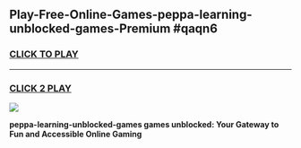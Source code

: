 
## Play-Free-Online-Games-peppa-learning-unblocked-games-Premium #qaqn6
<h3>
<a href="https://premium.freeplayer.one?title=peppa-learning-unblocked-games&ref=8M">CLICK TO PLAY</a></h3>
<hr>

<h3>
<a href="https://premium.freeplayer.one?title=peppa-learning-unblocked-games&ref=8M">CLICK 2 PLAY</a>
  
</h3>

<a href="https://premium.freeplayer.one?title=peppa-learning-unblocked-games&ref=8M"><img src="https://clearcache.store/games.png"></a>


**peppa-learning-unblocked-games games unblocked: Your Gateway to Fun and Accessible Online Gaming**
